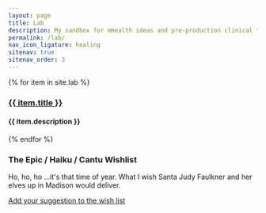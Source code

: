 ```yaml
---
layout: page
title: Lab
description: My sandbox for mHealth ideas and pre-production clinical tools
permalink: /lab/
nav_icon_ligature: healing
sitenav: true
sitenav_order: 3
---
```

{% for item in site.lab %}
  <h3><a href="{{ item.url }}">{{ item.title }}</a></h3>
  <h4>{{ item.description }}</h4>
  <!--<p>{{ item.content }}</p>-->
{% endfor %}

### The Epic / Haiku / Cantu Wishlist
Ho, ho, ho …it's that time of year. What I wish Santa Judy Faulkner and her elves up in Madison would deliver.

[Add your suggestion to the wish list](mailto:holler@jakemcclure.net)
